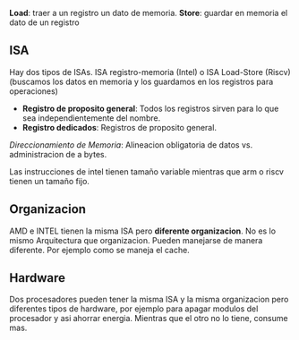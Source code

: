 __Load__: traer a un registro un dato de memoria.
__Store__: guardar en memoria el dato de un registro

## ISA
Hay dos tipos de ISAs. ISA registro-memoria (Intel) o ISA Load-Store (Riscv)(buscamos los datos en memoria y los guardamos en los registros para operaciones)
- __Registro de proposito general__: Todos los registros sirven para lo que sea independientemente del nombre. 
- __Registro dedicados__: Registros de proposito general.

_Direccionamiento de Memoria_: Alineacion obligatoria de datos vs. administracion de a bytes.

Las instrucciones de intel tienen tamaño variable mientras que arm o riscv tienen un tamaño fijo.

## Organizacion
AMD e INTEL tienen la misma ISA pero __diferente organizacion__. No es lo mismo Arquitectura que organizacion. Pueden manejarse de manera diferente. Por ejemplo como se maneja el cache.

## Hardware
Dos procesadores pueden tener la misma ISA y la misma organizacion pero diferentes tipos de hardware, por ejemplo para apagar modulos del procesador y asi ahorrar energia. Mientras que el otro no lo tiene, consume mas.

